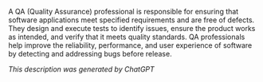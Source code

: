 A QA (Quality Assurance) professional is responsible for ensuring that software applications meet specified requirements and are free of defects. They design and execute tests to identify issues, ensure the product works as intended, and verify that it meets quality standards. QA professionals help improve the reliability, performance, and user experience of software by detecting and addressing bugs before release.

*This description was generated by ChatGPT*